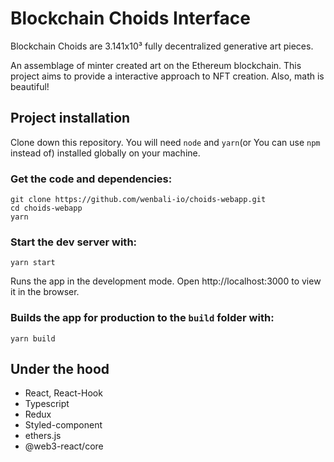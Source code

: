 # Blockchain Choids Interface

Blockchain Choids are 3.141x10³ fully decentralized generative art pieces.

An assemblage of minter created art on the Ethereum blockchain. This project aims to provide a interactive approach to NFT creation. Also, math is beautiful!

## Project installation

Clone down this repository. You will need `node` and `yarn`(or You can use `npm` instead of) installed globally on your machine.

### Get the code and dependencies:

    git clone https://github.com/wenbali-io/choids-webapp.git
    cd choids-webapp
    yarn

### Start the dev server with:

    yarn start

Runs the app in the development mode.
Open http://localhost:3000 to view it in the browser.

### Builds the app for production to the `build` folder with:

    yarn build

## Under the hood

- React, React-Hook
- Typescript
- Redux
- Styled-component
- ethers.js
- @web3-react/core
